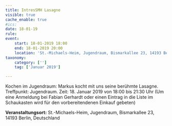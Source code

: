 ```yaml
---
title: IntresSMH Lasagne
visible: true
cache_enable: true
#ics: 
date: 18-01-19
rule: 
event:
	start: 18-01-2019 18:00
	end: 18-01-2019 20:00
	location: 'St.-Michaels-Heim, Jugendraum, Bismarkallee 23, 14193 Berlin, Deutschland'
taxonomy:
	category: ['']
	tag: ['Januar 2019']

---
```

Kochen im Jugendraum:
Markus kocht mit uns seine berühmte Lasagne.
Treffpunkt: Jugendraum.
Zeit: 18. Januar 2019 von 18:00 bis 21:30 Uhr
(Um eine Anmeldung bei Fabian Gerhardt oder einen Eintrag in die Liste im Schaukasten wird für den vorbereitendenen Einkauf gebeten)


**Veranstaltungsort:** St.-Michaels-Heim,
Jugendraum,
Bismarkallee 23,
14193 Berlin,
Deutschland

